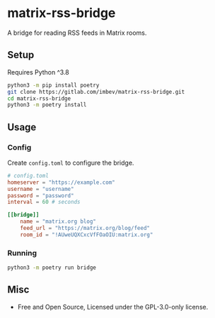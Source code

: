 # matrix-rss-bridge

A bridge for reading RSS feeds in Matrix rooms.

## Setup

Requires Python ^3.8

```sh
python3 -m pip install poetry
git clone https://gitlab.com/imbev/matrix-rss-bridge.git
cd matrix-rss-bridge
python3 -m poetry install
```

## Usage

### Config

Create `config.toml` to configure the bridge.

```toml
# config.toml
homeserver = "https://example.com"
username = "username" 
password = "password"
interval = 60 # seconds

[[bridge]]
    name = "matrix.org blog"
    feed_url = "https://matrix.org/blog/feed"
    room_id = "!AUweUQXCxcVfFOaOIU:matrix.org"
```

### Running

```sh
python3 -m poetry run bridge
```

## Misc

- Free and Open Source, Licensed under the GPL-3.0-only license.
